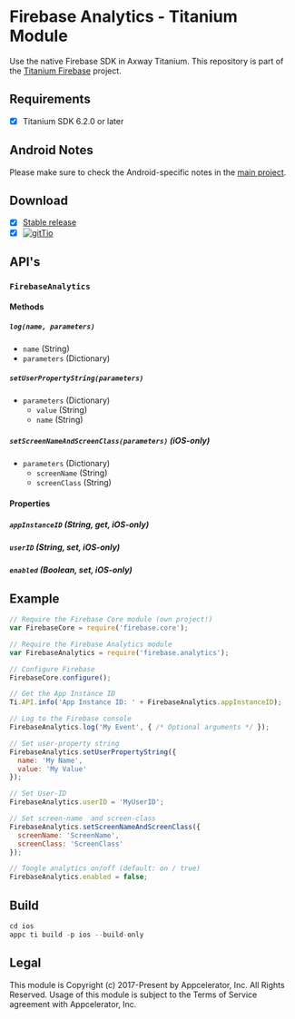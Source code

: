 # Firebase Analytics - Titanium Module
Use the native Firebase SDK in Axway Titanium. This repository is part of the [Titanium Firebase](https://github.com/hansemannn/titanium-firebase) project.

## Requirements
- [x] Titanium SDK 6.2.0 or later

## Android Notes

Please make sure to check the Android-specific notes in the [main project](https://github.com/hansemannn/titanium-firebase/blob/master/README.md#️-android-note).

## Download
- [x] [Stable release](https://github.com/hansemannn/titanium-firebase-analytics/releases)
- [x] [![gitTio](http://hans-knoechel.de/shields/shield-gittio.svg?v2)](http://gitt.io/component/firebase.analytics)

## API's

### `FirebaseAnalytics`

#### Methods

##### `log(name, parameters)`
  - `name` (String)
  - `parameters` (Dictionary)
  
##### `setUserPropertyString(parameters)`
  - `parameters` (Dictionary)
    - `value` (String)
    - `name` (String)

##### `setScreenNameAndScreenClass(parameters)` (iOS-only)
  - `parameters` (Dictionary)
    - `screenName` (String)
    - `screenClass` (String)

#### Properties

##### `appInstanceID` (String, get, iOS-only)

##### `userID` (String, set, iOS-only)

##### `enabled` (Boolean, set, iOS-only)

## Example
```js
// Require the Firebase Core module (own project!)
var FirebaseCore = require('firebase.core');

// Require the Firebase Analytics module
var FirebaseAnalytics = require('firebase.analytics');

// Configure Firebase
FirebaseCore.configure();

// Get the App Instance ID
Ti.API.info('App Instance ID: ' + FirebaseAnalytics.appInstanceID);

// Log to the Firebase console
FirebaseAnalytics.log('My Event', { /* Optional arguments */ });

// Set user-property string
FirebaseAnalytics.setUserPropertyString({
  name: 'My Name',
  value: 'My Value'
});

// Set User-ID
FirebaseAnalytics.userID = 'MyUserID';

// Set screen-name  and screen-class
FirebaseAnalytics.setScreenNameAndScreenClass({
  screenName: 'ScreenName',
  screenClass: 'ScreenClass'
});

// Toogle analytics on/off (default: on / true)
FirebaseAnalytics.enabled = false;
```

## Build
```js
cd ios
appc ti build -p ios --build-only
```

## Legal

This module is Copyright (c) 2017-Present by Appcelerator, Inc. All Rights Reserved. 
Usage of this module is subject to the Terms of Service agreement with Appcelerator, Inc.  
